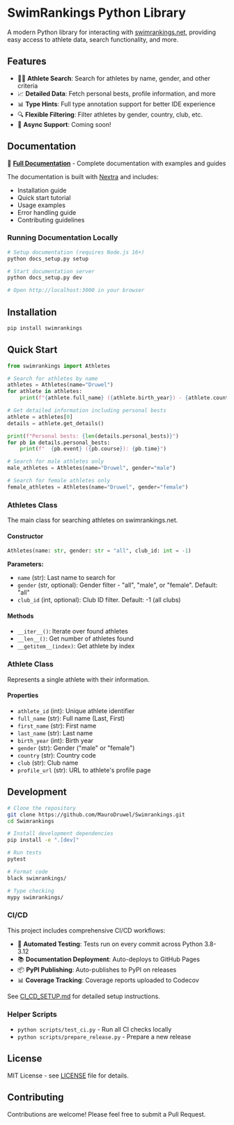 # SwimRankings Python Library

A modern Python library for interacting with [swimrankings.net](https://www.swimrankings.net), providing easy access to athlete data, search functionality, and more.

## Features

- 🏊‍♀️ **Athlete Search**: Search for athletes by name, gender, and other criteria
- 📈 **Detailed Data**: Fetch personal bests, profile information, and more
- 📊 **Type Hints**: Full type annotation support for better IDE experience
- 🔍 **Flexible Filtering**: Filter athletes by gender, country, club, etc.
- 🚀 **Async Support**: Coming soon!

## Documentation

📖 **[Full Documentation](docs/)** - Complete documentation with examples and guides

The documentation is built with [Nextra](https://nextra.site/) and includes:
- Installation guide
- Quick start tutorial
- Usage examples
- Error handling guide
- Contributing guidelines

### Running Documentation Locally

```bash
# Setup documentation (requires Node.js 16+)
python docs_setup.py setup

# Start documentation server
python docs_setup.py dev

# Open http://localhost:3000 in your browser
```

## Installation

```bash
pip install swimrankings
```

## Quick Start

```python
from swimrankings import Athletes

# Search for athletes by name
athletes = Athletes(name="Druwel")
for athlete in athletes:
    print(f"{athlete.full_name} ({athlete.birth_year}) - {athlete.country}")

# Get detailed information including personal bests
athlete = athletes[0]
details = athlete.get_details()

print(f"Personal bests: {len(details.personal_bests)}")
for pb in details.personal_bests:
    print(f"  {pb.event} ({pb.course}): {pb.time}")

# Search for male athletes only
male_athletes = Athletes(name="Druwel", gender="male")

# Search for female athletes only  
female_athletes = Athletes(name="Druwel", gender="female")
```
### Athletes Class

The main class for searching athletes on swimrankings.net.

#### Constructor

```python
Athletes(name: str, gender: str = "all", club_id: int = -1)
```

**Parameters:**
- `name` (str): Last name to search for
- `gender` (str, optional): Gender filter - "all", "male", or "female". Default: "all"
- `club_id` (int, optional): Club ID filter. Default: -1 (all clubs)

#### Methods

- `__iter__()`: Iterate over found athletes
- `__len__()`: Get number of athletes found
- `__getitem__(index)`: Get athlete by index

### Athlete Class

Represents a single athlete with their information.

#### Properties

- `athlete_id` (int): Unique athlete identifier
- `full_name` (str): Full name (Last, First)
- `first_name` (str): First name
- `last_name` (str): Last name  
- `birth_year` (int): Birth year
- `gender` (str): Gender ("male" or "female")
- `country` (str): Country code
- `club` (str): Club name
- `profile_url` (str): URL to athlete's profile page

## Development

```bash
# Clone the repository
git clone https://github.com/MauroDruwel/Swimrankings.git
cd Swimrankings

# Install development dependencies
pip install -e ".[dev]"

# Run tests
pytest

# Format code
black swimrankings/

# Type checking
mypy swimrankings/
```

### CI/CD

This project includes comprehensive CI/CD workflows:

- 🧪 **Automated Testing**: Tests run on every commit across Python 3.8-3.12
- 📚 **Documentation Deployment**: Auto-deploys to GitHub Pages
- 📦 **PyPI Publishing**: Auto-publishes to PyPI on releases
- 📊 **Coverage Tracking**: Coverage reports uploaded to Codecov

See [CI_CD_SETUP.md](CI_CD_SETUP.md) for detailed setup instructions.

### Helper Scripts

- `python scripts/test_ci.py` - Run all CI checks locally
- `python scripts/prepare_release.py` - Prepare a new release

## License

MIT License - see [LICENSE](LICENSE) file for details.

## Contributing

Contributions are welcome! Please feel free to submit a Pull Request.
